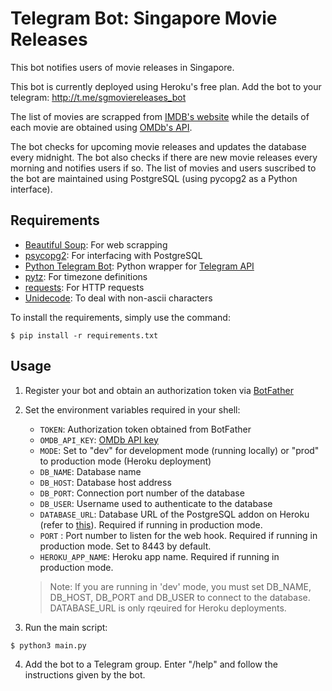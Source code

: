 # Telegram Bot: Singapore Movie Releases

This bot notifies users of movie releases in Singapore.

This bot is currently deployed using Heroku's free plan. Add the bot to your telegram: http://t.me/sgmoviereleases_bot

The list of movies are scrapped from [IMDB's website](https://www.imdb.com/calendar/?region=sg) while the details of each movie are obtained using [OMDb's API](https://www.omdbapi.com/).

The bot checks for upcoming movie releases and updates the database every midnight. The bot also checks if there are new movie releases every morning and notifies users if so. The list of movies and users suscribed to the bot are maintained using PostgreSQL (using pycopg2 as a Python interface).

## Requirements
* [Beautiful Soup](https://www.crummy.com/software/BeautifulSoup/bs4/doc/): For web scrapping
* [psycopg2]([https://www.psycopg.org/docs/): For interfacing with PostgreSQL
* [Python Telegram Bot](https://github.com/python-telegram-bot/python-telegram-bot): Python wrapper for [Telegram API](https://core.telegram.org/bots/api)
* [pytz](https://pythonhosted.org/pytz/): For timezone definitions
* [requests](https://requests.readthedocs.io/en/master/): For HTTP requests
* [Unidecode](https://github.com/takluyver/Unidecode): To deal with non-ascii characters

To install the requirements, simply use the command:
```shell
$ pip install -r requirements.txt
```

## Usage
1. Register your bot and obtain an authorization token via [BotFather](https://core.telegram.org/bots/#6-botfather)
2. Set the environment variables required in your shell:
   - `TOKEN`: Authorization token obtained from BotFather
   - `OMDB_API_KEY`: [OMDb API key](https://www.omdbapi.com/apikey.aspx)
   - `MODE`: Set to "dev" for development mode (running locally) or "prod" to production mode (Heroku deployment)
   - `DB_NAME`: Database name
   - `DB_HOST`: Database host address
   - `DB_PORT`: Connection port number of the database
   - `DB_USER`: Username used to authenticate to the database
   - `DATABASE_URL`: Database URL of the PostgreSQL addon on Heroku (refer to [this](https://devcenter.heroku.com/articles/heroku-postgresql)). Required if running in production mode.
   - `PORT` : Port number to listen for the web hook. Required if running in production mode. Set to 8443 by default.
   - `HEROKU_APP_NAME`: Heroku app name. Required if running in production mode.

   > Note: If you are running in 'dev' mode, you must set DB_NAME, DB_HOST, DB_PORT and DB_USER to connect to the database.
   > DATABASE_URL is only rqeuired for Heroku deployments.
3. Run the main script:
```shell
$ python3 main.py 
```
4. Add the bot to a Telegram group. Enter "/help" and follow the instructions given by the bot.